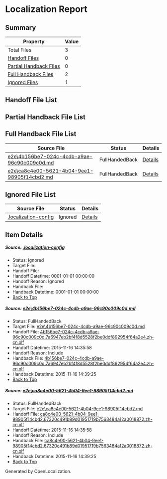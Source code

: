 # <a name='report-top'></a> Localization Report

## Summary
 Property | Value 
 -------- | ----- 
 Total Files | 3
[ Handoff Files ](#handoff-list)| 0
[ Partial Handback Files ](#partial-handback-list)| 0
[ Full Handback Files ](#full-handback-list)| 2
[ Ignored Files ](#ignored-list)| 1

## <a name='handoff-list'></a> Handoff File List

## <a name='partial-handback-list'></a> Partial Handback File List

## <a name='handback-list'></a> Full Handback File List
 Source File | Status | Details 
 ----------- | ------ | ------- 
 [e2e\4b156be7-024c-4cdb-a9ae-96c90c009c0d.md](https://github.com/OpenLocalizationTest/oltest/blob/ee0738116db5a205c4d9907f243161aa0b590452/e2e/4b156be7-024c-4cdb-a9ae-96c90c009c0d.md) | FullHandedBack | [Details](#5770ce702c6cf55cdc9065ab06bd9b991e4d49591)
 [e2e\ca8c4e00-5621-4b04-9ee1-98905f14cbd2.md](https://github.com/OpenLocalizationTest/oltest/blob/ee0738116db5a205c4d9907f243161aa0b590452/e2e/ca8c4e00-5621-4b04-9ee1-98905f14cbd2.md) | FullHandedBack | [Details](#81882b5ca9715a26f7384cb374be409a60535c682)

## <a name='ignored-list'></a> Ignored File List
 Source File | Status | Details 
 ----------- | ------ | ------- 
 [.localization-config](https://github.com/OpenLocalizationTest/oltest/blob/ee0738116db5a205c4d9907f243161aa0b590452/.localization-config) | Ignored | [Details](#048a0e657b81f2e30d1cbef1ba533f0de3ca11c40)

## Item Details
##### <a name='048a0e657b81f2e30d1cbef1ba533f0de3ca11c40'></a> Source: [.localization-config](https://github.com/OpenLocalizationTest/oltest/blob/ee0738116db5a205c4d9907f243161aa0b590452/.localization-config)
* Status: Ignored
* Target File: 
* Handoff File: 
* Handoff Datetime: 0001-01-01 00:00:00
* Handoff Reason: Ignored
* Handback File: 
* Handback Datetime: 0001-01-01 00:00:00
* [Back to Top](#report-top)

##### <a name='5770ce702c6cf55cdc9065ab06bd9b991e4d49591'></a> Source: [e2e\4b156be7-024c-4cdb-a9ae-96c90c009c0d.md](https://github.com/OpenLocalizationTest/oltest/blob/ee0738116db5a205c4d9907f243161aa0b590452/e2e/4b156be7-024c-4cdb-a9ae-96c90c009c0d.md)
* Status: FullHandedBack
* Target File: [e2e\4b156be7-024c-4cdb-a9ae-96c90c009c0d.md](https://github.com/OpenLocalizationTestOrg/oltest.zh-cn/blob/592575e4a518dd15b4817f911d6726576e0bbb79/e2e/4b156be7-024c-4cdb-a9ae-96c90c009c0d.md)
* Handoff File: [4b156be7-024c-4cdb-a9ae-96c90c009c0d.7a6947eb2bf4f8d5528f2be0ddf892954f64a2e4.zh-cn.xlf](https://github.com/OpenLocalizationTestOrg/olhandoff/blob/4dd9844c4355b6063fabc2ba5cf16adaaf6b7e29/ol-handoff/OpenLocalizationTestOrg/oltest.zh-cn/yanz/4b156be7-024c-4cdb-a9ae-96c90c009c0d.7a6947eb2bf4f8d5528f2be0ddf892954f64a2e4.zh-cn.xlf)
* Handoff Datetime: 2015-11-16 14:35:58
* Handoff Reason: Include
* Handback File: [4b156be7-024c-4cdb-a9ae-96c90c009c0d.7a6947eb2bf4f8d5528f2be0ddf892954f64a2e4.zh-cn.xlf](https://github.com/OpenLocalizationTestOrg/olhandback/blob/3db72509d227c327147627df031fb47759b01d88/ol-handback/OpenLocalizationTestOrg/oltest.zh-cn/yanz/4b156be7-024c-4cdb-a9ae-96c90c009c0d.7a6947eb2bf4f8d5528f2be0ddf892954f64a2e4.zh-cn.xlf)
* Handback Datetime: 2015-11-16 14:39:25
* [Back to Top](#report-top)

##### <a name='81882b5ca9715a26f7384cb374be409a60535c682'></a> Source: [e2e\ca8c4e00-5621-4b04-9ee1-98905f14cbd2.md](https://github.com/OpenLocalizationTest/oltest/blob/ee0738116db5a205c4d9907f243161aa0b590452/e2e/ca8c4e00-5621-4b04-9ee1-98905f14cbd2.md)
* Status: FullHandedBack
* Target File: [e2e\ca8c4e00-5621-4b04-9ee1-98905f14cbd2.md](https://github.com/OpenLocalizationTestOrg/oltest.zh-cn/blob/592575e4a518dd15b4817f911d6726576e0bbb79/e2e/ca8c4e00-5621-4b04-9ee1-98905f14cbd2.md)
* Handoff File: [ca8c4e00-5621-4b04-9ee1-98905f14cbd2.67320c491b89d01951719b7563484a12a0018872.zh-cn.xlf](https://github.com/OpenLocalizationTestOrg/olhandoff/blob/4dd9844c4355b6063fabc2ba5cf16adaaf6b7e29/ol-handoff/OpenLocalizationTestOrg/oltest.zh-cn/yanz/ca8c4e00-5621-4b04-9ee1-98905f14cbd2.67320c491b89d01951719b7563484a12a0018872.zh-cn.xlf)
* Handoff Datetime: 2015-11-16 14:35:58
* Handoff Reason: Include
* Handback File: [ca8c4e00-5621-4b04-9ee1-98905f14cbd2.67320c491b89d01951719b7563484a12a0018872.zh-cn.xlf](https://github.com/OpenLocalizationTestOrg/olhandback/blob/3db72509d227c327147627df031fb47759b01d88/ol-handback/OpenLocalizationTestOrg/oltest.zh-cn/yanz/ca8c4e00-5621-4b04-9ee1-98905f14cbd2.67320c491b89d01951719b7563484a12a0018872.zh-cn.xlf)
* Handback Datetime: 2015-11-16 14:39:25
* [Back to Top](#report-top)


Generated by OpenLocalization.
